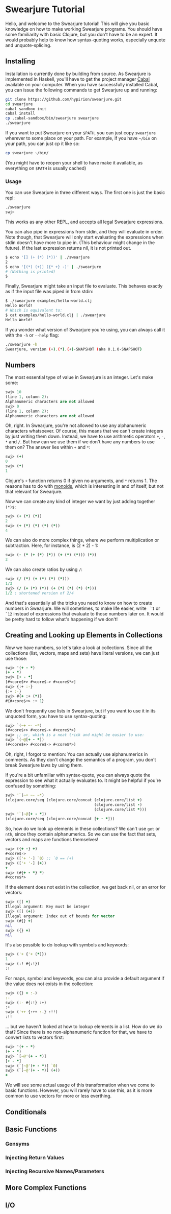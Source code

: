 # Swearjure Tutorial

Hello, and welcome to the Swearjure tutorial! This will give you basic knowledge
on how to make working Swearjure programs. You should have some familiarity with
basic Clojure, but you don't have to be an expert. It would probably help to
know how syntax-quoting works, especially unquote and unquote-splicing.

## Installing

Installation is currently done by building from source. As Swearjure is
implemented in Haskell, you'll have to get the project manager
[Cabal](https://www.haskell.org/cabal/) available on your computer. When you
have successfully installed Cabal, you can issue the following commands to get
Swearjure up and running:

```bash
git clone https://github.com/hypirion/swearjure.git
cd swearjure
cabal sandbox init
cabal install
cp .cabal-sandbox/bin/swearjure swearjure
./swearjure
```

If you want to put Swearjure on your `$PATH`, you can just copy `swearjure`
wherever to some place on your path. For example, if you have `~/bin` on your
path, you can just cp it like so:

```bash
cp swearjure ~/bin/
```

(You might have to reopen your shell to have make it available, as everything on
`$PATH` is usually cached)

### Usage

You can use Swearjure in three different ways. The first one is just the basic
repl:

```bash
./swearjure
swj>
```

This works as any other REPL, and accepts all legal Swearjure expressions.

You can also pipe in expressions from stdin, and they will evaluate in order.
Note though, that Swearjure will only start evaluating the expressions when
stdin doesn't have more to pipe in. (This behaviour might change in the future).
If the last expression returns nil, it is not printed out.

```bash
$ echo '[] (+ (*) (*))' | ./swearjure
2
$ echo '[(*) (+)] ({* +} -)' | ./swearjure
# (Nothing is printed)
$
```

Finally, Swearjure might take an input file to evaluate. This behaves exactly as
if the input file was piped in from stdin:

```bash
$ ./swearjure examples/hello-world.clj
Hello World!
# Which is equivalent to:
$ cat examples/hello-world.clj | ./swearjure
Hello World!
```

If you wonder what version of Swearjure you're using, you can always call it
with the `-h` or `--help` flag:

```bash
./swearjure -h
Swearjure, version (+).(*).(+)-SNAPSHOT (aka 0.1.0-SNAPSHOT)
```

## Numbers

The most essential type of value in Swearjure is an integer. Let's make some:

```clojure
swj> 10
(line 1, column 2):
Alphanumeric characters are not allowed
swj> 0
(line 1, column 2):
Alphanumeric characters are not allowed
```

Oh, right. In Swearjure, you're not allowed to use any alphanumeric characters
whatsoever. Of course, this means that we can't create integers by just writing
them down. Instead, we have to use arithmetic operators `+`, `-`, `*` and `/`.
But how can we use them if we don't have any numbers to use them on? The answer
lies within `+` and `*`:

```clojure
swj> (+)
0
swj> (*)
1
```

Clojure's `+` function returns 0 if given no arguments, and `*` returns 1. The
reasons has to do with
[monoids](https://gist.github.com/igstan/c3797e51aa0784a5d275), which is
interesting in and of itself, but not that relevant for Swearjure.

Now we can create any kind of integer we want by just adding together `(*)`s:

```clojure
swj> (+ (*) (*))
2
swj> (+ (*) (*) (*) (*))
4
```

We can also do more complex things, where we perform multiplication or
subtraction. Here, for instance, is (2 * 2) - 1:

```clojure
swj> (- (* (+ (*) (*)) (+ (*) (*))) (*))
3
```

We can also create ratios by using `/`:

```clojure
swj> (/ (*) (+ (*) (*) (*)))
1/3
swj> (/ (+ (*) (*)) (+ (*) (*) (*) (*)))
1/2 ; shortened version of 2/4
```

And that's essentially all the tricks you need to know on how to create numbers
in Swearjure. We will sometimes, to make life easier, write `` `1`` or `` `12``
instead of expressions that evaluate to those numbers later on. It would be
pretty hard to follow what's happening if we don't!

## Creating and Looking up Elements in Collections

Now we have numbers, so let's take a look at collections. Since all the
collections (list, vectors, maps and sets) have literal versions, we can just
use those:

```clojure
swj> '(+ - *)
(+ - *)
swj> [+ - *]
[#<core$+> #<core$-> #<core$*>]
swj> {:+ :-}
{:+ :-}
swj> #{+ :+ (*)}
#{#<core$+> :+ 1}
```

We don't frequently use lists in Swearjure, but if you want to use it in its
unquoted form, you have to use syntax-quoting:

```clojure
swj> `(~+ ~- ~*)
(#<core$+> #<core$-> #<core$*>)
swj> ;; or, which is a neat trick and might be easier to use:
swj> `(~@[+ - *])
(#<core$+> #<core$-> #<core$*>)
```

Oh, right, I forgot to mention: You can actually use alphanumerics in comments.
As they don't change the semantics of a program, you don't break Swearjure laws
by using them.

If you're a bit unfamiliar with syntax-quote, you can always quote the
expression to see what it actually evaluates to. It might be helpful if you're
confused by something:

```clojure
swj> '`(~+ ~- ~*)
(clojure.core/seq (clojure.core/concat (clojure.core/list +)
                                       (clojure.core/list -)
                                       (clojure.core/list *)))
swj> '`(~@[+ - *])
(clojure.core/seq (clojure.core/concat [+ - *]))
```

So, how do we look up elements in these collections? We can't use `get` or
`nth`, since they contain alphanumerics. So we can use the fact that sets,
vectors and maps are functions themselves!

```clojure
swj> ({+ -} +)
#<core$->
swj> (['+ '-] `0) ;; `0 == (+)
swj> (['+ '-] (+))
+
swj> (#{+ - *} *)
#<core$*>
```

If the element does not exist in the collection, we get back nil, or an error
for vectors:

```clojure
swj> ([] +)
Illegal argument: Key must be integer
swj> ([] (+))
Illegal argument: Index out of bounds for vector
swj> (#{} +)
nil
swj> ({} +)
nil
```

It's also possible to do lookup with symbols and keywords:

```clojure
swj> ('+ {'+ (*)})
1
swj> (:! #{:!})
:!
```

For maps, symbol and keywords, you can also provide a default argument if the
value does not exists in the collection:

```clojure
swj> ({} + :-)
:-
swj> (:- #{:!} :+)
:+
swj> ('++ {:++ :-} :!!)
:!!
```

... but we haven't looked at how to lookup elements in a list. How do we do
that? Since there is no non-alphanumeric function for that, we have to convert
lists to vectors first:

```clojure
swj> '(+ - *)
(+ - *)
swj> `[~@'(+ - *)]
[+ - *]
swj> (`[~@'(+ - *)] `0)
swj> (`[~@'(+ - *)] (+))
+
```

We will see some actual usage of this transformation when we come to basic
functions. However, you will rarely have to use this, as it is more common to
use vectors for more or less everthing.

## Conditionals

## Basic Functions

### Gensyms

### Injecting Return Values

### Injecting Recursive Names/Parameters

## More Complex Functions

## I/O
